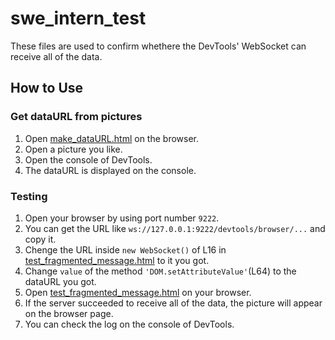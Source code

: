# swe_intern_test

These files are used to confirm whethere the DevTools' WebSocket can receive all of the data.

## How to Use

### Get dataURL from pictures

1. Open [make_dataURL.html](https://github.com/shihonoda/swe_intern_test/blob/main/make_dataURL.html) on the browser.
2. Open a picture you like.
3. Open the console of DevTools.
4. The dataURL is displayed on the console.

### Testing

1. Open your browser by using port number `9222`.
2. You can get the URL like `ws://127.0.0.1:9222/devtools/browser/...` and copy it.
3. Chenge the URL inside `new WebSocket()` of L16 in [test_fragmented_message.html](https://github.com/shihonoda/swe_intern_test/blob/main/test_fragmented_message.html) to it you got.
4. Change `value` of the method `'DOM.setAttributeValue'`(L64) to the dataURL you got.
5. Open [test_fragmented_message.html](https://github.com/shihonoda/swe_intern_test/blob/main/test_fragmented_message.html) on your browser.
6. If the server succeeded to receive all of the data, the picture will appear on the browser page.
7. You can check the log on the console of DevTools.
